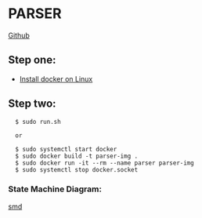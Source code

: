 # PARSER
[Github](https://github.com/csergen/SPRING-2021/tree/main/programming-language/parser02)

## Step one:
- [Install docker on Linux](https://docs.docker.com/engine/install/)

## Step two:
```console 
  $ sudo run.sh

  or

  $ sudo systemctl start docker
  $ sudo docker build -t parser-img .
  $ sudo docker run -it --rm --name parser parser-img
  $ sudo systemctl stop docker.socket
```

### State Machine Diagram:
[smd](res/sm.png)
